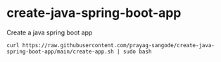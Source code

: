 # create-java-spring-boot-app
Create a java spring boot app

`curl https://raw.githubusercontent.com/prayag-sangode/create-java-spring-boot-app/main/create-app.sh | sudo bash`
